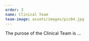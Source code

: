 ```yaml
---
order: 3
name: Clinical Team
team-image: assets/images/pic04.jpg
---
```


The purose of the Clinical Team is ...

